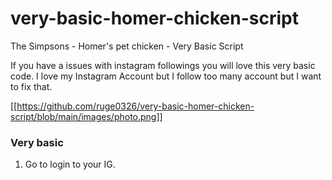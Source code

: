 # very-basic-homer-chicken-script
The Simpsons - Homer's pet chicken - Very Basic Script

If you have a issues with instagram followings you will love this very basic code.
I love my Instagram Account but I follow too many account but I want to fix that.

[[https://github.com/ruge0326/very-basic-homer-chicken-script/blob/main/images/photo.png]]

### Very basic

1. Go to login to your IG.

